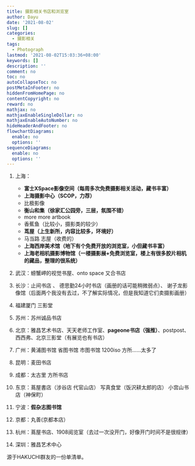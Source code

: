 ```yaml
---
title: 摄影相关书店和浏览室
author: Dayu
date: '2021-08-02'
slug: []
categories:
  - 摄影相关
tags:
  - Photograph
lastmod: '2021-08-02T15:03:36+08:00'
keywords: []
description: ''
comment: no
toc: no
autoCollapseToc: no
postMetaInFooter: no
hiddenFromHomePage: no
contentCopyright: no
reward: no
mathjax: no
mathjaxEnableSingleDollar: no
mathjaxEnableAutoNumber: no
hideHeaderAndFooter: no
flowchartDiagrams:
  enable: no
  options: ''
sequenceDiagrams:
  enable: no
  options: ''
---
```

1. 上海：
   - **富士XSpace影像空间（每周多次免费摄影相关活动，藏书丰富）**
   - **上海摄影中心（SCOP，力荐）**
   - 比极影像
   - **衡山和集（徐家汇公园旁，三层，氛围不错）**
   - more more artbook
   - 香蕉鱼（比较小，摄影类的较少）
   - **茑屋（上生新所，内容比较多，环境好）**
   - 马当路 志屋（收费的）
   - **上海西岸美术馆（地下有个免费开放的浏览室，小但藏书丰富）**
   - **上海老相机摄影博物馆（一楼摄影展+免费浏览室，楼上有很多胶片相机的藏品，整理的很系统）**

2. 武汉：螃蟹岬的视觉书屋、onto space 又合书店

3. 长沙：止间书店 、 德思勤24小时书店（画册的话可能稍微弱点）、 谢子龙影像馆（后面两个我没有去过，不了解实际情况，但是我知道它们卖摄影画册）

4. 福建厦门 三影堂

5. 苏州：苏州诚品书店

6. 北京：雅昌艺术书店、天天老师工作室、**pageone书店（强推）**、postpost、西西弗、北京三影堂（有展览也有书店）

7. 广州：黄浦图书馆 省图书馆 市图书馆 1200iso 方所……太多了

8. 昆明：麦田书店

9. 成都：太古里 方所书店

10. 东京：蔦屋書店（涉谷店 代官山店） 写真食堂（饭沢耕太郎的店） 小宫山书店（神保町）

11. 宁波：**假杂志图书馆**

12. 京都：丸善(京都本店）

13. 杭州：蔦屋书店、1908阅览室（去过一次没开门，好像开门时间不是很规律）

14. 深圳：雅昌艺术中心

源于HAKUCHI群友的一份单清单。